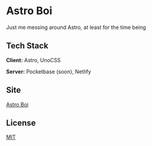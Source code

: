 
# Astro Boi

Just me messing around Astro, at least for the time being


## Tech Stack

**Client:** Astro, UnoCSS

**Server:** Pocketbase (soon), Netlify


## Site

[Astro Boi](https://astro-boi.dragonlord1005.com/)
## License

[MIT](https://choosealicense.com/licenses/mit/)

